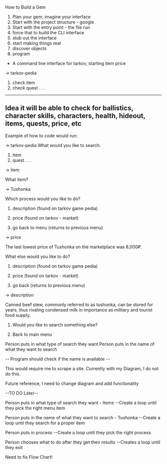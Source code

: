 How to Build a Gem 

1. Plan your gem, imagine your interface
2. Start with the project structure - google
3. Start with the entry point - the file run
4. force that to build the CLI interface
5. stub out the interface
6. start making things real
7. discover objects
8. program



- A command line interface for tarkov, starting item price

-> tarkov-pedia

1. check item 
2. check quest
.
.
.
---
Idea it will be able to check for ballistics, character skills, characters, health, hideout, items, quests,  price, etc
---

Example of how to code would run:

-> tarkov-pedia
What would you like to search.
1. item 
2. quest
.
.
.

-> item 

What item?

-> Tushonka

Which process would you like to do?

1. description (found on tarkov game pedia)

2. price (found on tarkov - market)

3. go back to menu (returns to previous menu)

-> price

The last lowest price of Tushonka on the marketplace was 8,000₽.

What else would you like to do?

1. description (found on tarkov game pedia)

2. price (found on tarkov - market)

3. go back (returns to previous menu)

-> description

Canned beef stew, commonly referred to as tushonka, can be stored for years, thus rivaling condensed milk in importance as military and tourist food supply.

1. Would you like to search something else?

2. Back to main menu


Person puts in what type of search they want
Person puts in the name of what they want to search

-- Program should check if the name is available -- 

This would require me to scrape a site. 
Currently with my Diagram, I do not do this.

Future reference, I need to change diagram and add functionality

--TO DO Later-- 



Person puts in what type of search they want - Items
--Create a loop until they pick the right menu item

Person puts in the name of what they want to search - Tushonka
--Create a loop until they search for a proper item

Person puts in process
--Create a loop until they pick the right process

Person chooses what to do after they get their results
--Creates a loop until they exit

Need to fix Flow Chart!

